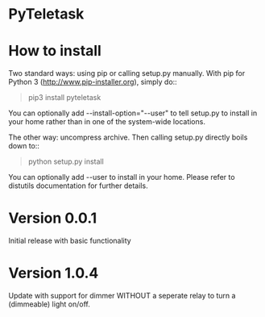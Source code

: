 # PyTeletask

# How to install

Two standard ways: using pip or calling setup.py manually.
With pip for Python 3 (http://www.pip-installer.org), simply do::

> pip3 install pyteletask

You can optionally add --install-option="--user" to tell setup.py to install in your home rather than in one of the system-wide locations.

The other way: uncompress archive. Then calling setup.py directly boils down to::

> python setup.py install

You can optionally add --user to install in your home.
Please refer to distutils documentation for further details.

# Version 0.0.1

Initial release with basic functionality

# Version 1.0.4

Update with support for dimmer WITHOUT a seperate relay to turn a (dimmeable) light on/off.
